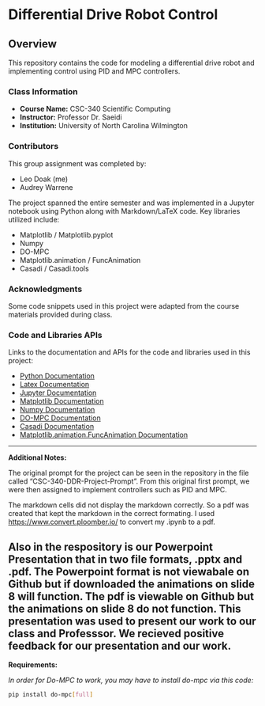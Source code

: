 # Differential Drive Robot Control

## Overview

This repository contains the code for modeling a differential drive robot and implementing control using PID and MPC controllers.

### Class Information

- **Course Name:** CSC-340 Scientific Computing
- **Instructor:** Professor Dr. Saeidi
- **Institution:** University of North Carolina Wilmington

### Contributors

This group assignment was completed by:
- Leo Doak (me)
- Audrey Warrene

The project spanned the entire semester and was implemented in a Jupyter notebook using Python along with Markdown/LaTeX code. Key libraries utilized include:

- Matplotlib / Matplotlib.pyplot
- Numpy
- DO-MPC
- Matplotlib.animation / FuncAnimation
- Casadi / Casadi.tools

### Acknowledgments

Some code snippets used in this project were adapted from the course materials provided during class.

### Code and Libraries APIs

Links to the documentation and APIs for the code and libraries used in this project:
- [Python Documentation](https://docs.python.org/3/)
- [Latex Documentation](https://www.latex-project.org/help/documentation/)
- [Jupyter Documentation](https://docs.jupyter.org/en/latest/)
- [Matplotlib Documentation](https://matplotlib.org/stable/index.html)
- [Numpy Documentation](https://numpy.org/doc/)
- [DO-MPC Documentation](https://www.do-mpc.com/en/latest/)
- [Casadi Documentation](https://web.casadi.org/docs/)
- [Matplotlib.animation.FuncAnimation Documentation](https://matplotlib.org/stable/api/_as_gen/matplotlib.animation.FuncAnimation.html)

---

**Additional Notes:**

The original prompt for the project can be seen in the repository in the file called “CSC-340-DDR-Project-Prompt”. From this original first prompt, we were then assigned to implement controllers such as PID and MPC.

The markdown cells did not display the markdown correctly. So a pdf was created that kept the markdown in the correct formating. I used https://www.convert.ploomber.io/ to convert my .ipynb to a pdf. 

Also in the respository is our Powerpoint Presentation that in two file formats, .pptx  and .pdf. The Powerpoint format is not viewabale on Github but if downloaded the animations on slide 8 will function. The pdf is viewable on Github but the animations on slide 8 do not function. This presentation was used to present our work to our class and Professsor. We recieved positive feedback for our presentation and our work. 
---

**Requirements:**

*In order for Do-MPC to work, you may have to install do-mpc via this code:*

```bash
pip install do-mpc[full]

